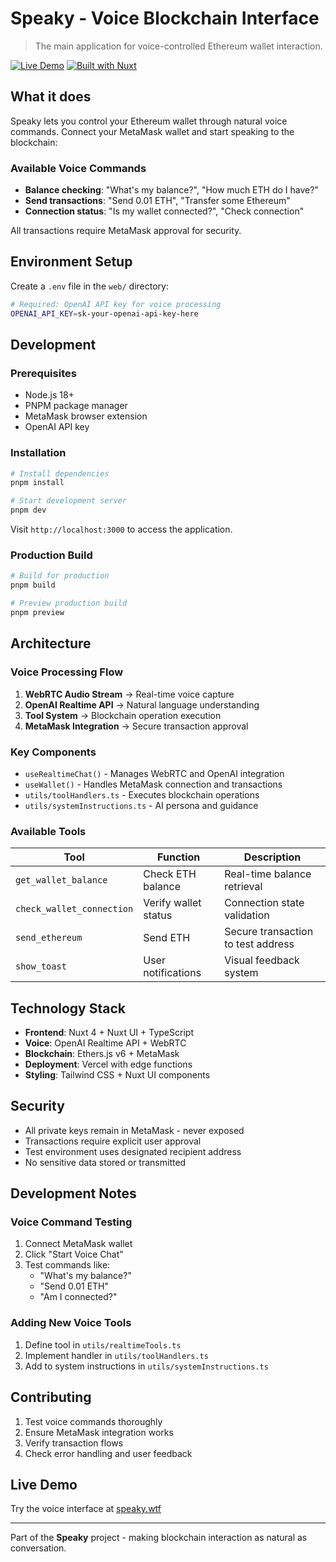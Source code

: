 # Speaky - Voice Blockchain Interface

> The main application for voice-controlled Ethereum wallet interaction.

[![Live Demo](https://img.shields.io/badge/Demo-speaky.wtf-blue?style=for-the-badge)](https://speaky.wtf)
[![Built with Nuxt](https://img.shields.io/badge/Built%20with-Nuxt%204-00DC82?style=for-the-badge&logo=nuxt.js)](https://nuxt.com)

## What it does

Speaky lets you control your Ethereum wallet through natural voice commands. Connect your MetaMask wallet and start speaking to the blockchain:

### Available Voice Commands

- **Balance checking**: "What's my balance?", "How much ETH do I have?"
- **Send transactions**: "Send 0.01 ETH", "Transfer some Ethereum"
- **Connection status**: "Is my wallet connected?", "Check connection"

All transactions require MetaMask approval for security.

## Environment Setup

Create a `.env` file in the `web/` directory:

```bash
# Required: OpenAI API key for voice processing
OPENAI_API_KEY=sk-your-openai-api-key-here
```

## Development

### Prerequisites
- Node.js 18+
- PNPM package manager
- MetaMask browser extension
- OpenAI API key

### Installation

```bash
# Install dependencies
pnpm install

# Start development server
pnpm dev
```

Visit `http://localhost:3000` to access the application.

### Production Build

```bash
# Build for production
pnpm build

# Preview production build
pnpm preview
```

## Architecture

### Voice Processing Flow
1. **WebRTC Audio Stream** → Real-time voice capture
2. **OpenAI Realtime API** → Natural language understanding
3. **Tool System** → Blockchain operation execution
4. **MetaMask Integration** → Secure transaction approval

### Key Components

- `useRealtimeChat()` - Manages WebRTC and OpenAI integration
- `useWallet()` - Handles MetaMask connection and transactions
- `utils/toolHandlers.ts` - Executes blockchain operations
- `utils/systemInstructions.ts` - AI persona and guidance

### Available Tools

| Tool | Function | Description |
|------|----------|-------------|
| `get_wallet_balance` | Check ETH balance | Real-time balance retrieval |
| `check_wallet_connection` | Verify wallet status | Connection state validation |
| `send_ethereum` | Send ETH | Secure transaction to test address |
| `show_toast` | User notifications | Visual feedback system |

## Technology Stack

- **Frontend**: Nuxt 4 + Nuxt UI + TypeScript
- **Voice**: OpenAI Realtime API + WebRTC
- **Blockchain**: Ethers.js v6 + MetaMask
- **Deployment**: Vercel with edge functions
- **Styling**: Tailwind CSS + Nuxt UI components

## Security

- All private keys remain in MetaMask - never exposed
- Transactions require explicit user approval
- Test environment uses designated recipient address
- No sensitive data stored or transmitted

## Development Notes

### Voice Command Testing
1. Connect MetaMask wallet
2. Click "Start Voice Chat"
3. Test commands like:
   - "What's my balance?"
   - "Send 0.01 ETH"
   - "Am I connected?"

### Adding New Voice Tools
1. Define tool in `utils/realtimeTools.ts`
2. Implement handler in `utils/toolHandlers.ts`
3. Add to system instructions in `utils/systemInstructions.ts`

## Contributing

1. Test voice commands thoroughly
2. Ensure MetaMask integration works
3. Verify transaction flows
4. Check error handling and user feedback

## Live Demo

Try the voice interface at [speaky.wtf](https://speaky.wtf)

---

Part of the **Speaky** project - making blockchain interaction as natural as conversation.